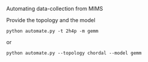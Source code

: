 Automating data-collection from MIMS

Provide the topology and the model

<code>python automate.py -t 2h4p -m gemm</code>

or 

<code>python automate.py --topology chordal --model gemm</code>
